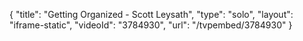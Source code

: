 {
    "title": "Getting Organized - Scott Leysath",
    "type": "solo",
    "layout": "iframe-static",
    "videoId": "3784930",
    "url": "\/tvpembed\/3784930"
}